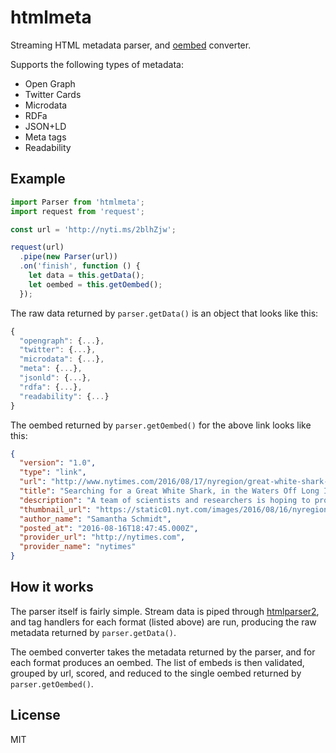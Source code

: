 # htmlmeta

Streaming HTML metadata parser, and [oembed](http://oembed.com) converter.

Supports the following types of metadata:

* Open Graph
* Twitter Cards
* Microdata
* RDFa
* JSON+LD
* Meta tags
* Readability

## Example

```javascript
import Parser from 'htmlmeta';
import request from 'request';

const url = 'http://nyti.ms/2blhZjw';

request(url)
  .pipe(new Parser(url))
  .on('finish', function () {
    let data = this.getData();
    let oembed = this.getOembed();
  });
```

The raw data returned by `parser.getData()` is an object that looks like this:

```javascript
{
  "opengraph": {...},
  "twitter": {...},
  "microdata": {...},
  "meta": {...},
  "jsonld": {...},
  "rdfa": {...},
  "readability": {...}
}
```

The oembed returned by `parser.getOembed()` for the above link looks like this:

```json
{
  "version": "1.0",
  "type": "link",
  "url": "http://www.nytimes.com/2016/08/17/nyregion/great-white-shark-new-york.html",
  "title": "Searching for a Great White Shark, in the Waters Off Long Island",
  "description": "A team of scientists and researchers is hoping to prove that a swath of the New York coast serves as a great white breeding ground.",
  "thumbnail_url": "https://static01.nyt.com/images/2016/08/16/nyregion/0816SHARKSss-slide-BK4M/0816SHARKSss-slide-BK4M-facebookJumbo.jpg",
  "author_name": "Samantha Schmidt",
  "posted_at": "2016-08-16T18:47:45.000Z",
  "provider_url": "http://nytimes.com",
  "provider_name": "nytimes"
}
```

## How it works

The parser itself is fairly simple. Stream data is piped through [htmlparser2](https://github.com/fb55/htmlparser2),
and tag handlers for each format (listed above) are run, producing the raw metadata returned by `parser.getData()`.

The oembed converter takes the metadata returned by the parser, and for each format produces an oembed.
The list of embeds is then validated, grouped by url, scored, and reduced to the single oembed returned
by `parser.getOembed()`.

## License

MIT
